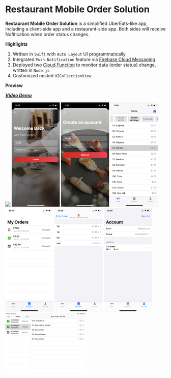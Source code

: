 # Restaurant Mobile Order Solution

**Restaurant Mobile Order Solution** is a simplified UberEats-like app, including a client-side app and a restaurant-side app. Both sides will receive Nofitication when order status changes.

**Highlights**

1. Written in `Swift` with `Auto Layout` UI programmatically
2. Integrated `Push Notification` feature via [Firebase Cloud Messaging](https://firebase.google.com/docs/cloud-messaging)
3. Deployed two [Cloud Function](https://firebase.google.com/docs/functions) to monitor data (order status) change, written in `Node.js`
4. Customized nested `UICollectionView`

**Preview**

_[**Video Demo**](https://vimeo.com/384440813)_

<img src='../asset/restaurant-solution/home.png' width="30%">
<img src='../asset/restaurant-solution/login.png' width="30%">
<img src='../asset/restaurant-solution/signup.png' width="30%">
<img src='../asset/restaurant-solution/menu.png' width="30%">
<img src='../asset/restaurant-solution/orders.png' width="30%">
<img src='../asset/restaurant-solution/order_detail.png' width="30%">
<img src='../asset/restaurant-solution/account.png' width="30%">
<img src='../asset/restaurant-solution/ipad.png' width="50%">
